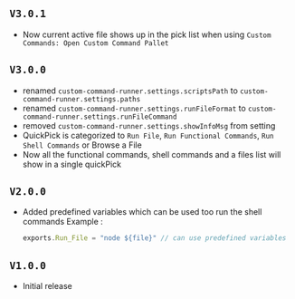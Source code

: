 ## `V3.0.1`

 - Now current active file shows up in the pick list when using `Custom Commands: Open Custom Command Pallet`
## `V3.0.0`

- renamed `custom-command-runner.settings.scriptsPath` to `custom-command-runner.settings.paths`
- renamed `custom-command-runner.settings.runFileFormat` to `custom-command-runner.settings.runFileCommand`
- removed `custom-command-runner.settings.showInfoMsg` from setting
- QuickPick is categorized to `Run File`, `Run Functional Commands`, `Run Shell Commands` or Browse a File
- Now all the functional commands, shell commands and a files list will show in a single quickPick

## `V2.0.0`

- Added predefined variables which can be used too run the shell commands
  Example :
  ```js
  exports.Run_File = "node ${file}" // can use predefined variables
  ```

## `V1.0.0`

- Initial release